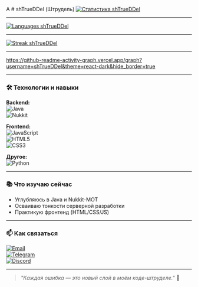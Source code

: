 А # shTrueDDel (Штрудель)
[![Статистика shTrueDDel](https://github-readme-stats.vercel.app/api?username=shTrueDDel&show_icons=true&theme=dark)](https://github.com/anuraghazra/github-readme-stats)

---

[![Languages shTrueDDel](https://github-readme-stats.vercel.app/api/top-langs/?username=shTrueDDel&layout=compact&theme=vision-friendly-dark)](https://github.com/anuraghazra/github-readme-stats)

---

[![Streak shTrueDDel](https://github-readme-streak-stats.herokuapp.com/?user=shTrueDDel&theme=radical)](https://github.com/DenverCoder1/github-readme-streak-stats)

---

https://github-readme-activity-graph.vercel.app/graph?username=shTrueDDel&theme=react-dark&hide_border=true

---

### 🛠 **Технологии и навыки**  
**Backend:**  
![Java](https://img.shields.io/badge/-Java-007396?logo=java&logoColor=white)  
![Nukkit](https://img.shields.io/badge/-Nukkit_MOT-4A7C59?logo=minecraft&logoColor=white)  

**Frontend:**  
![JavaScript](https://img.shields.io/badge/-JavaScript-F7DF1E?logo=javascript&logoColor=black)  
![HTML5](https://img.shields.io/badge/-HTML5-E34F26?logo=html5&logoColor=white)  
![CSS3](https://img.shields.io/badge/-CSS3-1572B6?logo=css3&logoColor=white)  

**Другое:**  
![Python](https://img.shields.io/badge/-Python-3776AB?logo=python&logoColor=white)  

---

### 📚 **Что изучаю сейчас**  
- Углубляюсь в Java и Nukkit-MOT  
- Осваиваю тонкости серверной разработки  
- Практикую фронтенд (HTML/CSS/JS)  

---

### 📫 **Как связаться**  
[![Email](https://img.shields.io/badge/-xeosscript@gmail.com-D14836?logo=gmail&logoColor=white)](mailto:xeosscript@gmail.com)  
[![Telegram](https://img.shields.io/badge/-@shTrueDDel-26A5E4?logo=telegram&logoColor=white)](https://t.me/shTrueDDel)  
[![Discord](https://img.shields.io/badge/-gdshtruedel-5865F2?logo=discord&logoColor=white)](https://discord.com/users/ваш_ID)  

---

> *"Каждая ошибка — это новый слой в моём коде-штруделе."* 🥠  
